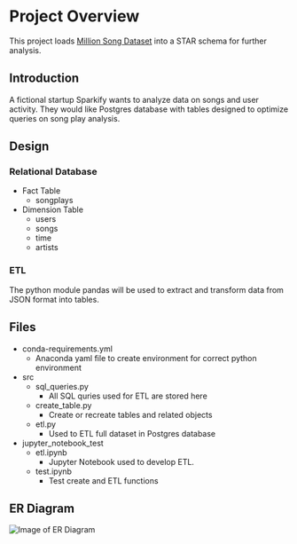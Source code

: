 # Project Overview
This project loads [Million Song Dataset](http://millionsongdataset.com/) into a STAR schema for further analysis. 

## Introduction
A fictional startup Sparkify wants to analyze data on songs and user activity. 
They would like Postgres database with tables designed to optimize queries on song play analysis.

## Design
### Relational Database
* Fact Table
    * songplays
* Dimension Table
    * users
    * songs
    * time
    * artists

### ETL
The python module pandas will be used to extract and transform data from JSON format into tables.

## Files
* conda-requirements.yml
    * Anaconda yaml file to create environment for correct python environment
* src
    * sql_queries.py
        * All SQL quries used for ETL are stored here
    * create_table.py
        * Create or recreate tables and related objects
    * etl.py
        * Used to ETL full dataset in Postgres database
* jupyter_notebook_test
    * etl.ipynb
        * Jupyter Notebook used to develop ETL.
    * test.ipynb
        * Test create and ETL functions
        

## ER Diagram
![Image of ER Diagram](https://www.dropbox.com/s/715b47dmaghzyfe/Blank%20Diagram.jpeg?raw=1)

